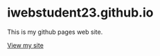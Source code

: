 # iwebstudent23.github.io
This is my github pages web site.

[View my site](https://github.com/iwebstudent23/iwebstudent23.github.io)
